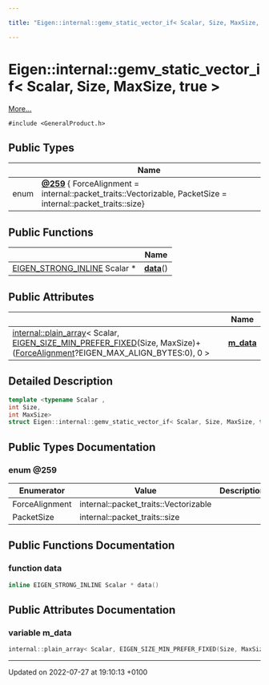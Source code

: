 ```yaml
---

title: "Eigen::internal::gemv_static_vector_if< Scalar, Size, MaxSize, true >"

---
```


# Eigen::internal::gemv_static_vector_if< Scalar, Size, MaxSize, true >



 [More...](#detailed-description)


`#include <GeneralProduct.h>`

## Public Types

|                | Name           |
| -------------- | -------------- |
| enum| **[@259](http://example.org/classes/structeigen_1_1internal_1_1gemv__static__vector__if_3_01scalar_00_01size_00_01maxsize_00_01true_01_4/#enum-@259)** { ForceAlignment = internal::packet_traits<Scalar>::Vectorizable, PacketSize = internal::packet_traits<Scalar>::size} |

## Public Functions

|                | Name           |
| -------------- | -------------- |
| <a href="http://example.org/files/macros_8h/#define-eigen-strong-inline">EIGEN_STRONG_INLINE</a> Scalar * | **[data](http://example.org/classes/structeigen_1_1internal_1_1gemv__static__vector__if_3_01scalar_00_01size_00_01maxsize_00_01true_01_4/#function-data)**() |

## Public Attributes

|                | Name           |
| -------------- | -------------- |
| <a href="http://example.org/classes/structeigen_1_1internal_1_1plain__array/">internal::plain_array</a>< Scalar, <a href="http://example.org/files/macros_8h/#define-eigen-size-min-prefer-fixed">EIGEN_SIZE_MIN_PREFER_FIXED</a>(Size, MaxSize)+(<a href="http://example.org/classes/structeigen_1_1internal_1_1gemv__static__vector__if_3_01scalar_00_01size_00_01maxsize_00_01true_01_4/#enumvalue-forcealignment">ForceAlignment</a>?EIGEN_MAX_ALIGN_BYTES:0), 0 > | **[m_data](http://example.org/classes/structeigen_1_1internal_1_1gemv__static__vector__if_3_01scalar_00_01size_00_01maxsize_00_01true_01_4/#variable-m-data)**  |

## Detailed Description

```cpp
template <typename Scalar ,
int Size,
int MaxSize>
struct Eigen::internal::gemv_static_vector_if< Scalar, Size, MaxSize, true >;
```

## Public Types Documentation

### enum @259

| Enumerator | Value | Description |
| ---------- | ----- | ----------- |
| ForceAlignment | internal::packet_traits<Scalar>::Vectorizable|   |
| PacketSize | internal::packet_traits<Scalar>::size|   |




## Public Functions Documentation

### function data

```cpp
inline EIGEN_STRONG_INLINE Scalar * data()
```


## Public Attributes Documentation

### variable m_data

```cpp
internal::plain_array< Scalar, EIGEN_SIZE_MIN_PREFER_FIXED(Size, MaxSize)+(ForceAlignment?EIGEN_MAX_ALIGN_BYTES:0), 0 > m_data;
```


-------------------------------

Updated on 2022-07-27 at 19:10:13 +0100